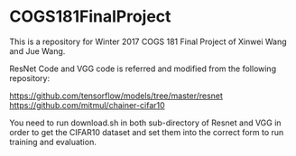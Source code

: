 # COGS181FinalProject

This is a repository for Winter 2017 COGS 181 Final Project of Xinwei Wang and Jue Wang.

ResNet Code and VGG code is referred and modified from the following repository:

https://github.com/tensorflow/models/tree/master/resnet
https://github.com/mitmul/chainer-cifar10

You need to run download.sh in both sub-directory of Resnet and VGG in order to get the CIFAR10 dataset and set them into the correct form to run training and evaluation.
